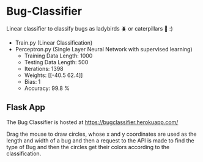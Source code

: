 # Bug-Classifier
Linear classifier to classify bugs as ladybirds :beetle: or caterpillars :bug: :)
- Train.py (Linear Classification)
- Perceptron.py (Single Layer Neural Network with supervised learning)
  - Training Data Length: 1000
  - Testing Data Length: 500
  - Iterations: 1398
  - Weights: [[-40.5  62.4]]
  - Bias: 1
  - Accuracy: 99.8 %
  
## Flask App
The Bug Classifier is hosted at https://bugclassifier.herokuapp.com/ 

Drag the mouse to draw circles, whose x and y coordinates are used as the length and width of a bug and then a request to the API is made to find the type of Bug and then the circles get their colors according to the classification.
